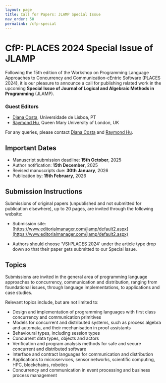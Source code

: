 ```yaml
---
layout: page
title: Call for Papers: JLAMP Special Issue
nav_order: 50
permalink: /cfp-special
---
```


# CfP: PLACES 2024 Special Issue of JLAMP

Following the 15th edition of the Workshop on Programming Language Approaches
to Concurrency and Communication-cEntric Software (PLACES 2024), it is our
pleasure to announce a call for publishing related work in the upcoming
**Special Issue of Journal of Logical and Algebraic Methods in Programming**
(JLAMP).

### Guest Editors

- [Diana Costa](https://ciencias.ulisboa.pt/perfil/dfdcosta), Universidade de Lisboa, PT
- [Raymond Hu](http://eecs.qmul.ac.uk/people/profiles/huraymond.html), Queen Mary University of London, UK

For any queries, please contact [Diana Costa](mailto:dfdcosta@fc.ul.pt) and
[Raymond Hu](mailto:r.hu@qmul.ac.uk).


## Important Dates

* Manuscript submission deadline: **15th October**, 2025
* Author notification: **15th December**, 2025
* Revised manuscripts due: **30th January**, 2026
* Publication by: **15th February**, 2026


## Submission Instructions

Submissions of original papers (unpublished and not submitted for publication
elsewhere), up to 20 pages, are invited through the following website: 

- Submission site: [https://www.editorialmanager.com/jlamp/default2.aspx](https://www.editorialmanager.com/jlamp/default2.aspx)

<!--**TODO** <https://easychair.org/conferences/?conf=places2024>-->

- Authors should choose ‘VSI:PLACES 2024’ under the article type drop down so that
their paper gets submitted to our Special Issue.


## Topics

Submissions are invited in the general area of programming language approaches
to concurrency, communication and distribution, ranging from foundational
issues, through language implementations, to applications and case studies.

Relevant topics include, but are not limited to:

  * Design and implementation of programming languages with first class
    concurrency and communication primitives
  * Models for concurrent and distributed systems, such as process algebra and
    automata, and their mechanisation in proof assistants 
  * Behavioural types, including session types
  * Concurrent data types, objects and actors
  * Verification and program analysis methods for safe and secure concurrent and
    distributed software 
  * Interface and contract languages for communication and distribution
  * Applications to microservices, sensor networks, scientific computing, HPC,
    blockchains, robotics
  * Concurrency and communication in event processing and business process
    management

